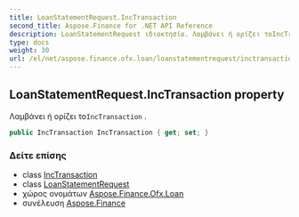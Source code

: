 ```yaml
---
title: LoanStatementRequest.IncTransaction
second_title: Aspose.Finance for .NET API Reference
description: LoanStatementRequest ιδιοκτησία. Λαμβάνει ή ορίζει τοIncTransaction .
type: docs
weight: 30
url: /el/net/aspose.finance.ofx.loan/loanstatementrequest/inctransaction/
---
```

## LoanStatementRequest.IncTransaction property

Λαμβάνει ή ορίζει το`IncTransaction` .

```csharp
public IncTransaction IncTransaction { get; set; }
```

### Δείτε επίσης

* class [IncTransaction](../../../aspose.finance.ofx/inctransaction/)
* class [LoanStatementRequest](../)
* χώρος ονομάτων [Aspose.Finance.Ofx.Loan](../../loanstatementrequest/)
* συνέλευση [Aspose.Finance](../../../)



